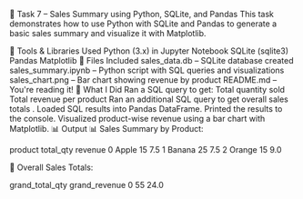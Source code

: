 🧮 Task 7 – Sales Summary using Python, SQLite, and Pandas
This task demonstrates how to use Python with SQLite and Pandas to generate a basic sales summary and visualize it with Matplotlib.

🔧 Tools & Libraries Used
Python (3.x) in Jupyter Notebook
SQLite (sqlite3)
Pandas
Matplotlib
📁 Files Included
sales_data.db – SQLite database created
sales_summary.ipynb – Python script with SQL queries and visualizations
sales_chart.png – Bar chart showing revenue by product
README.md – You're reading it!
🧪 What I Did
Ran a SQL query to get:
Total quantity sold
Total revenue per product
Ran an additional SQL query to get overall sales totals .
Loaded SQL results into Pandas DataFrame.
Printed the results to the console.
Visualized product-wise revenue using a bar chart with Matplotlib.
📊 Output
📊 Sales Summary by Product:

  product  total_qty  revenue
0   Apple         15      7.5
1  Banana         25      7.5
2  Orange         15      9.0

🧾 Overall Sales Totals:

   grand_total_qty  grand_revenue
0               55           24.0
